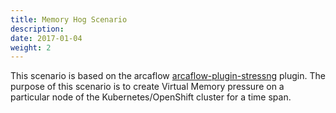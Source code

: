 ```yaml
---
title: Memory Hog Scenario
description: 
date: 2017-01-04
weight: 2
---
```


This scenario is based on the arcaflow [arcaflow-plugin-stressng](https://github.com/arcalot/arcaflow-plugin-stressng) plugin. 
The purpose of this scenario is to create Virtual Memory pressure on a particular node of the Kubernetes/OpenShift cluster for a time span.